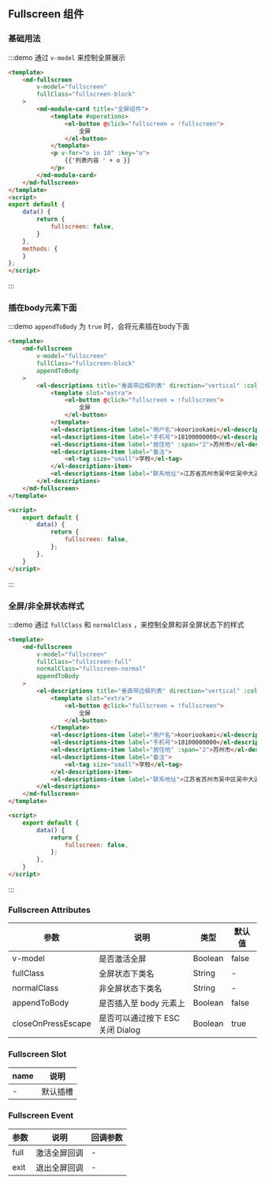 ## Fullscreen 组件

### 基础用法
:::demo 通过 `v-model` 来控制全屏展示
```html
<template>
    <md-fullscreen
        v-model="fullscreen"
        fullClass="fullscreen-block"
    >
        <md-module-card title="全屏组件">
            <template #operations>
                <el-button @click="fullscreen = !fullscreen">
                    全屏
                </el-button>
            </template>
            <p v-for="o in 10" :key="o">
                {{'列表内容 ' + o }}
            </p>
        </md-module-card>
    </md-fullscreen>
</template>
<script>
export default {
    data() {
        return {
            fullscreen: false,
        }
    },
    methods: {
    }
};
</script>
```
:::


### 插在body元素下面
:::demo `appendToBody` 为 `true` 时，会将元素插在body下面
```html
<template>
    <md-fullscreen
        v-model="fullscreen"
        fullClass="fullscreen-block"
        appendToBody
    >
        <el-descriptions title="垂直带边框列表" direction="vertical" :column="4" border>
            <template slot="extra">
                <el-button @click="fullscreen = !fullscreen">
                    全屏
                </el-button>
            </template>
            <el-descriptions-item label="用户名">kooriookami</el-descriptions-item>
            <el-descriptions-item label="手机号">18100000000</el-descriptions-item>
            <el-descriptions-item label="居住地" :span="2">苏州市</el-descriptions-item>
            <el-descriptions-item label="备注">
                <el-tag size="small">学校</el-tag>
            </el-descriptions-item>
            <el-descriptions-item label="联系地址">江苏省苏州市吴中区吴中大道 1188 号</el-descriptions-item>
        </el-descriptions>
    </md-fullscreen>
</template>

<script>
    export default {
        data() {
            return {
                fullscreen: false,
            };
        },
    }
</script>
```
:::

### 全屏/非全屏状态样式
:::demo 通过 `fullClass` 和 `normalClass` ，来控制全屏和非全屏状态下的样式
```html
<template>
    <md-fullscreen
        v-model="fullscreen"
        fullClass="fullscreen-full"
        normalClass="fullscreen-normal"
        appendToBody
    >
        <el-descriptions title="垂直带边框列表" direction="vertical" :column="4" border>
            <template slot="extra">
                <el-button @click="fullscreen = !fullscreen">
                    全屏
                </el-button>
            </template>
            <el-descriptions-item label="用户名">kooriookami</el-descriptions-item>
            <el-descriptions-item label="手机号">18100000000</el-descriptions-item>
            <el-descriptions-item label="居住地" :span="2">苏州市</el-descriptions-item>
            <el-descriptions-item label="备注">
                <el-tag size="small">学校</el-tag>
            </el-descriptions-item>
            <el-descriptions-item label="联系地址">江苏省苏州市吴中区吴中大道 1188 号</el-descriptions-item>
        </el-descriptions>
    </md-fullscreen>
</template>

<script>
    export default {
        data() {
            return {
                fullscreen: false,
            };
        },
    }
</script>
```
:::

### Fullscreen Attributes

| 参数 | 说明 | 类型 | 默认值 |
| -------- | ----------- |------ | ---- |
| v-model | 是否激活全屏 | Boolean | false |
| fullClass | 全屏状态下类名 | String | - |
| normalClass | 非全屏状态下类名 | String | - |
| appendToBody | 是否插入至 body 元素上 | Boolean | false |
| closeOnPressEscape | 是否可以通过按下 ESC 关闭 Dialog | Boolean | true |

### Fullscreen Slot

| name | 说明 |
| -------- | ----------- |
| - | 默认插槽 |

### Fullscreen Event

| 参数 | 说明 | 回调参数 |
| -------- | ----------- |------ |
| full | 激活全屏回调 | - |
| exit | 退出全屏回调 | - |

